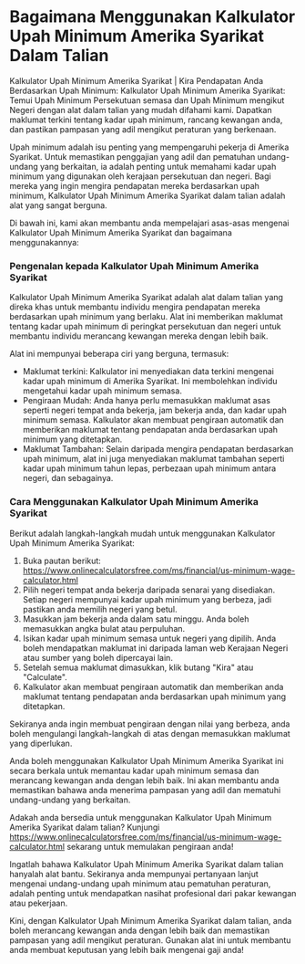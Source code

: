 Bagaimana Menggunakan Kalkulator Upah Minimum Amerika Syarikat Dalam Talian
===========================================================================

Kalkulator Upah Minimum Amerika Syarikat | Kira Pendapatan Anda Berdasarkan Upah Minimum: Kalkulator Upah Minimum Amerika Syarikat: Temui Upah Minimum Persekutuan semasa dan Upah Minimum mengikut Negeri dengan alat dalam talian yang mudah difahami kami. Dapatkan maklumat terkini tentang kadar upah minimum, rancang kewangan anda, dan pastikan pampasan yang adil mengikut peraturan yang berkenaan.

Upah minimum adalah isu penting yang mempengaruhi pekerja di Amerika Syarikat. Untuk memastikan penggajian yang adil dan pematuhan undang-undang yang berkaitan, ia adalah penting untuk memahami kadar upah minimum yang digunakan oleh kerajaan persekutuan dan negeri. Bagi mereka yang ingin mengira pendapatan mereka berdasarkan upah minimum, Kalkulator Upah Minimum Amerika Syarikat dalam talian adalah alat yang sangat berguna.

Di bawah ini, kami akan membantu anda mempelajari asas-asas mengenai Kalkulator Upah Minimum Amerika Syarikat dan bagaimana menggunakannya:

### Pengenalan kepada Kalkulator Upah Minimum Amerika Syarikat

Kalkulator Upah Minimum Amerika Syarikat adalah alat dalam talian yang direka khas untuk membantu individu mengira pendapatan mereka berdasarkan upah minimum yang berlaku. Alat ini memberikan maklumat tentang kadar upah minimum di peringkat persekutuan dan negeri untuk membantu individu merancang kewangan mereka dengan lebih baik.

Alat ini mempunyai beberapa ciri yang berguna, termasuk:

- Maklumat terkini: Kalkulator ini menyediakan data terkini mengenai kadar upah minimum di Amerika Syarikat. Ini membolehkan individu mengetahui kadar upah minimum semasa.
- Pengiraan Mudah: Anda hanya perlu memasukkan maklumat asas seperti negeri tempat anda bekerja, jam bekerja anda, dan kadar upah minimum semasa. Kalkulator akan membuat pengiraan automatik dan memberikan maklumat tentang pendapatan anda berdasarkan upah minimum yang ditetapkan.
- Maklumat Tambahan: Selain daripada mengira pendapatan berdasarkan upah minimum, alat ini juga menyediakan maklumat tambahan seperti kadar upah minimum tahun lepas, perbezaan upah minimum antara negeri, dan sebagainya.

### Cara Menggunakan Kalkulator Upah Minimum Amerika Syarikat

Berikut adalah langkah-langkah mudah untuk menggunakan Kalkulator Upah Minimum Amerika Syarikat:

1. Buka pautan berikut: <https://www.onlinecalculatorsfree.com/ms/financial/us-minimum-wage-calculator.html>
2. Pilih negeri tempat anda bekerja daripada senarai yang disediakan. Setiap negeri mempunyai kadar upah minimum yang berbeza, jadi pastikan anda memilih negeri yang betul.
3. Masukkan jam bekerja anda dalam satu minggu. Anda boleh memasukkan angka bulat atau perpuluhan.
4. Isikan kadar upah minimum semasa untuk negeri yang dipilih. Anda boleh mendapatkan maklumat ini daripada laman web Kerajaan Negeri atau sumber yang boleh dipercayai lain.
5. Setelah semua maklumat dimasukkan, klik butang "Kira" atau "Calculate".
6. Kalkulator akan membuat pengiraan automatik dan memberikan anda maklumat tentang pendapatan anda berdasarkan upah minimum yang ditetapkan.

Sekiranya anda ingin membuat pengiraan dengan nilai yang berbeza, anda boleh mengulangi langkah-langkah di atas dengan memasukkan maklumat yang diperlukan.

Anda boleh menggunakan Kalkulator Upah Minimum Amerika Syarikat ini secara berkala untuk memantau kadar upah minimum semasa dan merancang kewangan anda dengan lebih baik. Ini akan membantu anda memastikan bahawa anda menerima pampasan yang adil dan mematuhi undang-undang yang berkaitan.

Adakah anda bersedia untuk menggunakan Kalkulator Upah Minimum Amerika Syarikat dalam talian? Kunjungi <https://www.onlinecalculatorsfree.com/ms/financial/us-minimum-wage-calculator.html> sekarang untuk memulakan pengiraan anda!

Ingatlah bahawa Kalkulator Upah Minimum Amerika Syarikat dalam talian hanyalah alat bantu. Sekiranya anda mempunyai pertanyaan lanjut mengenai undang-undang upah minimum atau pematuhan peraturan, adalah penting untuk mendapatkan nasihat profesional dari pakar kewangan atau pekerjaan.

Kini, dengan Kalkulator Upah Minimum Amerika Syarikat dalam talian, anda boleh merancang kewangan anda dengan lebih baik dan memastikan pampasan yang adil mengikut peraturan. Gunakan alat ini untuk membantu anda membuat keputusan yang lebih baik mengenai gaji anda!